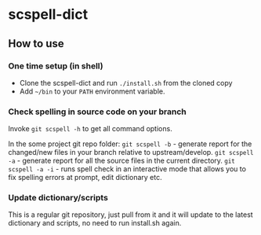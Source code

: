 # scspell-dict

## How to use

### One time setup (in shell)
- Clone the scspell-dict and run `./install.sh` from the cloned copy
- Add `~/bin` to your `PATH` environment variable.

### Check spelling in source code on your branch
Invoke `git scspell -h` to get all command options. 

In the some project git repo folder:
`git scspell -b` - generate report for the changed/new files in your branch relative to upstream/develop.
`git scspell -a` - generate report for all the source files in the current directory.
`git scspell -a -i` - runs spell check in an interactive mode that allows you to fix spelling errors at prompt, edit dictionary etc.

### Update dictionary/scripts
This is a regular git repository, just pull from it and it will update to the latest dictionary and scripts, no need to run install.sh again. 
